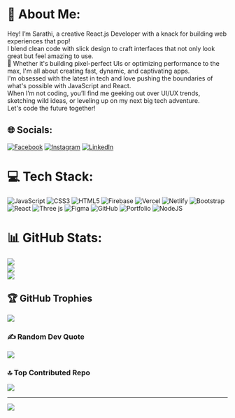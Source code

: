 # 💫 About Me:
Hey! I’m Sarathi, a creative React.js Developer with a knack for building web experiences that pop! <br>I blend clean code with slick design to craft interfaces that not only look great but feel amazing to use. <br>🚀 Whether it's building pixel-perfect UIs or optimizing performance to the max, I'm all about creating fast, dynamic, and captivating apps. <br>I'm obsessed with the latest in tech and love pushing the boundaries of what's possible with JavaScript and React. <br>When I’m not coding, you’ll find me geeking out over UI/UX trends, sketching wild ideas, or leveling up on my next big tech adventure. <br>Let's code the future together!


## 🌐 Socials:
[![Facebook](https://img.shields.io/badge/Facebook-%231877F2.svg?logo=Facebook&logoColor=white)](https://facebook.com/Mischief98) [![Instagram](https://img.shields.io/badge/Instagram-%23E4405F.svg?logo=Instagram&logoColor=white)](https://instagram.com/mischief_98) [![LinkedIn](https://img.shields.io/badge/LinkedIn-%230077B5.svg?logo=linkedin&logoColor=white)](https://linkedin.com/in/mischief98) 

# 💻 Tech Stack:
![JavaScript](https://img.shields.io/badge/javascript-%23323330.svg?style=for-the-badge&logo=javascript&logoColor=%23F7DF1E) ![CSS3](https://img.shields.io/badge/css3-%231572B6.svg?style=for-the-badge&logo=css3&logoColor=white) ![HTML5](https://img.shields.io/badge/html5-%23E34F26.svg?style=for-the-badge&logo=html5&logoColor=white) ![Firebase](https://img.shields.io/badge/firebase-%23039BE5.svg?style=for-the-badge&logo=firebase) ![Vercel](https://img.shields.io/badge/vercel-%23000000.svg?style=for-the-badge&logo=vercel&logoColor=white) ![Netlify](https://img.shields.io/badge/netlify-%23000000.svg?style=for-the-badge&logo=netlify&logoColor=#00C7B7) ![Bootstrap](https://img.shields.io/badge/bootstrap-%238511FA.svg?style=for-the-badge&logo=bootstrap&logoColor=white) ![React](https://img.shields.io/badge/react-%2320232a.svg?style=for-the-badge&logo=react&logoColor=%2361DAFB) ![Three js](https://img.shields.io/badge/threejs-black?style=for-the-badge&logo=three.js&logoColor=white) ![Figma](https://img.shields.io/badge/figma-%23F24E1E.svg?style=for-the-badge&logo=figma&logoColor=white) ![GitHub](https://img.shields.io/badge/github-%23121011.svg?style=for-the-badge&logo=github&logoColor=white) ![Portfolio](https://img.shields.io/badge/Portfolio-%23000000.svg?style=for-the-badge&logo=firefox&logoColor=#FF7139) ![NodeJS](https://img.shields.io/badge/node.js-6DA55F?style=for-the-badge&logo=node.js&logoColor=white)
# 📊 GitHub Stats:
![](https://github-readme-stats.vercel.app/api?username=mischief98&theme=tokyonight&hide_border=false&include_all_commits=true&count_private=false)<br/>
![](https://github-readme-streak-stats.herokuapp.com/?user=mischief98&theme=tokyonight&hide_border=false)<br/>
![](https://github-readme-stats.vercel.app/api/top-langs/?username=mischief98&theme=tokyonight&hide_border=false&include_all_commits=true&count_private=false&layout=compact)

## 🏆 GitHub Trophies
![](https://github-profile-trophy.vercel.app/?username=mischief98&theme=tokyonight&no-frame=true&no-bg=false&margin-w=4)

### ✍️ Random Dev Quote
![](https://quotes-github-readme.vercel.app/api?type=vetical&theme=tokyonight)

### 🔝 Top Contributed Repo
![](https://github-contributor-stats.vercel.app/api?username=mischief98&limit=5&theme=tokyonight&combine_all_yearly_contributions=true)

---
[![](https://visitcount.itsvg.in/api?id=mischief98&icon=8&color=0)](https://visitcount.itsvg.in)

<!-- Proudly created with GPRM ( https://gprm.itsvg.in ) -->

